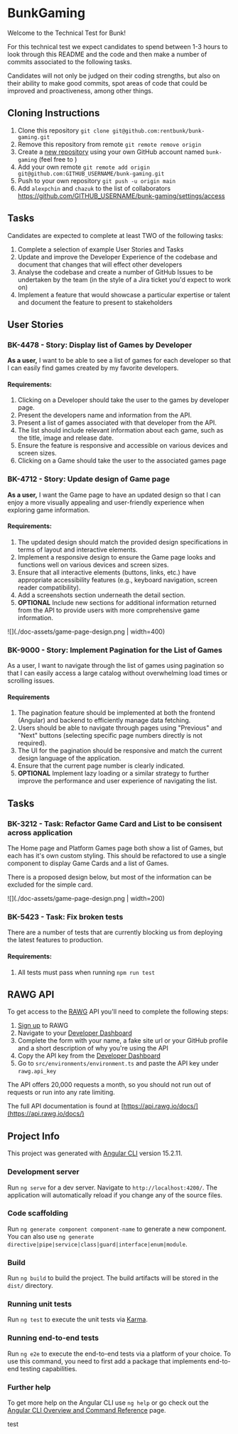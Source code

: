 # BunkGaming

Welcome to the Technical Test for Bunk!

For this technical test we expect candidates to spend between 1-3 hours to look through this README and the code and then make a number of commits associated to the following tasks.

Candidates will not only be judged on their coding strengths, but also on their ability to make good commits, spot areas of code that could be improved and proactiveness, among other things.

## Cloning Instructions

1. Clone this repository `git clone git@github.com:rentbunk/bunk-gaming.git`
2. Remove this repository from remote `git remote remove origin`
3. Create a [new repository](https://github.com/new) using your own GitHub account named `bunk-gaming` (feel free to )
4. Add your own remote `git remote add origin git@github.com:GITHUB_USERNAME/bunk-gaming.git`
5. Push to your own repository `git push -u origin main`
6. Add `alexpchin` and `chazuk` to the list of collaborators https://github.com/GITHUB_USERNAME/bunk-gaming/settings/access

## Tasks

Candidates are expected to complete at least TWO of the following tasks:

1. Complete a selection of example User Stories and Tasks
2. Update and improve the Developer Experience of the codebase and document that changes that will effect other developers
3. Analyse the codebase and create a number of GitHub Issues to be undertaken by the team (in the style of a Jira ticket you'd expect to work on)
4. Implement a feature that would showcase a particular expertise or talent and document the feature to present to stakeholders

## User Stories

### BK-4478 - Story: Display list of Games by Developer

**As a user,** I want to be able to see a list of games for each developer so that I can easily find games created by my favorite developers.

#### Requirements:

1. Clicking on a Developer should take the user to the games by developer page.
2. Present the developers name and information from the API.
3. Present a list of games associated with that developer from the API.
4. The list should include relevant information about each game, such as the title, image and release date.
5. Ensure the feature is responsive and accessible on various devices and screen sizes.
6. Clicking on a Game should take the user to the associated games page

### BK-4712 - Story: Update design of Game page

**As a user,** I want the Game page to have an updated design so that I can enjoy a more visually appealing and user-friendly experience when exploring game information.

#### Requirements:

1. The updated design should match the provided design specifications in terms of layout and interactive elements.
2. Implement a responsive design to ensure the Game page looks and functions well on various devices and screen sizes.
3. Ensure that all interactive elements (buttons, links, etc.) have appropriate accessibility features (e.g., keyboard navigation, screen reader compatibility).
4. Add a screenshots section underneath the detail section.
5. **OPTIONAL** Include new sections for additional information returned from the API to provide users with more comprehensive game information.

![](./doc-assets/game-page-design.png | width=400)

### BK-9000 - Story: Implement Pagination for the List of Games

As a user, I want to navigate through the list of games using pagination so that I can easily access a large catalog without overwhelming load times or scrolling issues.

#### Requirements

1. The pagination feature should be implemented at both the frontend (Angular) and backend to efficiently manage data fetching.
2. Users should be able to navigate through pages using "Previous" and "Next" buttons (selecting specific page numbers directly is not required).
3. The UI for the pagination should be responsive and match the current design language of the application.
4. Ensure that the current page number is clearly indicated.
5. **OPTIONAL** Implement lazy loading or a similar strategy to further improve the performance and user experience of navigating the list.

## Tasks

### BK-3212 - Task: Refactor Game Card and List to be consisent across application

The Home page and Platform Games page both show a list of Games, but each has it's own custom styling. This should be refactored to use a single component to display Game Cards and a list of Games.

There is a proposed design below, but most of the information can be excluded for the simple card.

![](./doc-assets/game-page-design.png | width=200)

### BK-5423 - Task: Fix broken tests

There are a number of tests that are currently blocking us from deploying the latest features to production.

#### Requirements:

1. All tests must pass when running `npm run test`

## RAWG API

To get access to the [RAWG](https://rawg.io/) API you'll need to complete the following steps:

1. [Sign up](https://rawg.io/signup) to RAWG
2. Navigate to your [Developer Dashboard](https://rawg.io/login/?forward=developer)
3. Complete the form with your name, a fake site url or your GitHub profile and a short description of why you're using the API
4. Copy the API key from the [Developer Dashboard](https://rawg.io/login/?forward=developer)
5. Go to `src/environments/environment.ts` and paste the API key under `rawg.api_key`

The API offers 20,000 requests a month, so you should not run out of requests or run into any rate limiting.

The full API documentation is found at [https://api.rawg.io/docs/](https://api.rawg.io/docs/)

## Project Info

This project was generated with [Angular CLI](https://github.com/angular/angular-cli) version 15.2.11.

### Development server

Run `ng serve` for a dev server. Navigate to `http://localhost:4200/`. The application will automatically reload if you change any of the source files.

### Code scaffolding

Run `ng generate component component-name` to generate a new component. You can also use `ng generate directive|pipe|service|class|guard|interface|enum|module`.

### Build

Run `ng build` to build the project. The build artifacts will be stored in the `dist/` directory.

### Running unit tests

Run `ng test` to execute the unit tests via [Karma](https://karma-runner.github.io).

### Running end-to-end tests

Run `ng e2e` to execute the end-to-end tests via a platform of your choice. To use this command, you need to first add a package that implements end-to-end testing capabilities.

### Further help

To get more help on the Angular CLI use `ng help` or go check out the [Angular CLI Overview and Command Reference](https://angular.io/cli) page.

test
